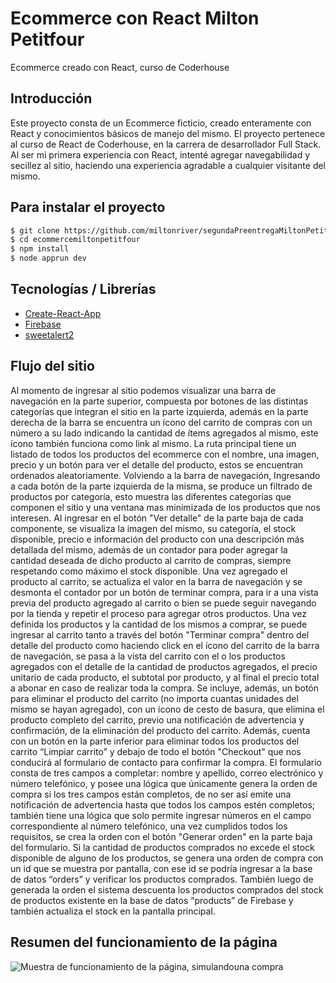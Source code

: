 # Ecommerce con React Milton Petitfour

Ecommerce creado con React, curso de Coderhouse

## Introducción

Este proyecto consta de un Ecommerce ficticio, creado enteramente con React y conocimientos básicos de manejo del mismo. El proyecto pertenece al curso de React de Coderhouse, en la carrera de desarrollador Full Stack. Al ser mi primera experiencia con React, intenté agregar navegabilidad y secillez al sitio, haciendo una experiencia agradable a cualquier visitante del mismo.

## Para instalar el proyecto

```sh
$ git clone https://github.com/miltonriver/segundaPreentregaMiltonPetitfour.git
$ cd ecommercemiltonpetitfour
$ npm install
$ node apprun dev
```


## Tecnologías / Librerías

- [Create-React-App](https://create-react-app.dev/)
- [Firebase](https://firebase.google.com/?hl=es-419)
- [sweetalert2](https://sweetalert2.github.io/)

## Flujo del sitio

Al momento de ingresar al sitio podemos visualizar una barra de navegación en la parte superior, compuesta por botones de las distintas categorías que integran el sitio en la parte izquierda, además en la parte derecha de la barra se encuentra un ícono del carrito de compras con un número a su lado indicando la cantidad de ítems agregados al mismo, este ícono también funciona como link al mismo.
La ruta principal tiene un listado de todos los productos del ecommerce con el nombre, una imagen, precio y un botón para ver el detalle del producto, estos se encuentran ordenados aleatoriamente.
Volviendo a la barra de navegación, Ingresando a cada botón de la parte izquierda de la misma, se produce un filtrado de productos por categoría, esto muestra las diferentes categorías que componen el sitio y una ventana mas minimizada de los productos que nos interesen.
Al ingresar en el botón "Ver detalle" de la parte baja de cada componente, se visualiza la imagen del mismo, su categoría, el stock disponible, precio e información del producto con una descripción más detallada del mismo, además de un contador para poder agregar la cantidad deseada de dicho producto al carrito de compras, siempre respetando como máximo el stock disponible.
Una vez agregado el producto al carrito, se actualiza el valor en la barra de navegación y se desmonta el contador por un botón de terminar compra, para ir a una vista previa del producto agregado al carrito o bien se puede seguir navegando por la tienda y repetir el proceso para agregar otros productos.
Una vez definida los productos y la cantidad de los mismos a comprar, se puede ingresar al carrito tanto a través del botón "Terminar compra" dentro del detalle del producto como haciendo click en el ícono del carrito de la barra de navegación, se pasa a la vista del carrito con el o los productos agregados con el detalle de la cantidad de productos agregados, el precio unitario de cada producto, el subtotal por producto, y al final el precio total a abonar en caso de realizar toda la compra. Se incluye, además, un botón para eliminar el producto del carrito (no importa cuantas unidades del mismo se hayan agregado), con un ícono de cesto de basura, que elimina el producto completo del carrito, previo una notificación de advertencia y confirmación, de la eliminación del producto del carrito. Además, cuenta con un botón en la parte inferior para eliminar todos los productos del carrito “Limpiar carrito” y debajo de todo el botón "Checkout" que nos conducirá al formulario de contacto para confirmar la compra.
El formulario consta de tres campos a completar: nombre y apellido, correo electrónico y número telefónico, y posee una lógica que únicamente genera la orden de compra si los tres campos están completos, de no ser así emite una notificación de advertencia hasta que todos los campos estén completos; también tiene una lógica que solo permite ingresar números en el campo correspondiente al número telefónico, una vez cumplidos todos los requisitos, se crea la orden con el botón "Generar orden" en la parte baja del formulario.
Si la cantidad de productos comprados no excede el stock disponible de alguno de los productos, se genera una orden de compra con un id que se muestra por pantalla, con ese id se podría ingresar a la base de datos “orders” y verificar los productos comprados. También luego de generada la orden el sistema descuenta los productos comprados del stock de productos existente en la base de datos “products” de Firebase y también actualiza el stock en la pantalla principal.

## Resumen del funcionamiento de la página

![Muestra de funcionamiento de la página, simulandouna compra](docs/EjemploEcommerceReact.gif "Ejemplo de compra en el sitio")
